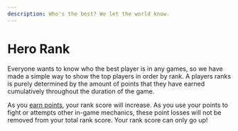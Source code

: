 ```yaml
---
description: Who's the best? We let the world know.
---
```


# Hero Rank

Everyone wants to know who the best player is in any games, so we have made a simple way to show the top players in order by rank. A players ranks is purely determined by the amount of points that they have earned cumulatively throughout the duration of the game.

As you [earn points](earning-points.md), your rank score will increase. As you use your points to fight or attempts other in-game mechanics, these point losses will not be removed from your total rank score. Your rank score can only go up!
